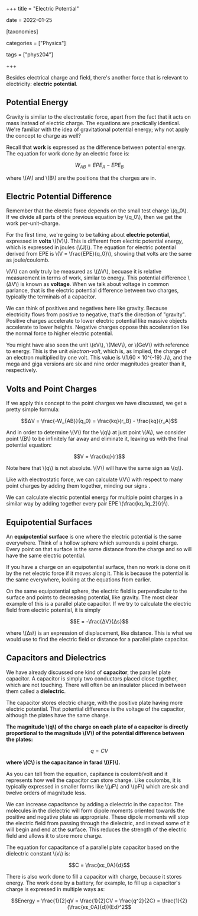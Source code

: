 +++
title = "Electric Potential"

date = 2022-01-25



[taxonomies]

categories = ["Physics"]

tags = ["phys204"]

+++

Besides electrical charge and field, there's another force that is relevant to electricity: **electric potential**.

<!-- more -->

## Potential Energy

Gravity is similar to the electrostatic force, apart from the fact that it acts on mass instead of electric charge. The equations are practically identical. We're familiar with the idea of gravitational potential energy; why not apply the concept to charge as well?

Recall that **work** is expressed as the difference between potential energy. The equation for work done *by* an electric force is:

$$W_{AB} = EPE_A - EPE_B$$

where \\(A\\) and \\(B\\) are the positions that the charges are in.

## Electric Potential Difference

Remember that the electric force depends on the small test charge \\(q_0\\). If we divide all parts of the previous equation by \\(q_0\\), then we get the work per-unit-charge.

For the first time, we're going to be talking about **electric potential**, expressed in **volts** \\((V)\\). This is different from electric potential energy, which is expressed in joules (\\(J)\\). The equation for electric potential derived from EPE is \\(V = \frac{EPE}{q_0}\\), showing that volts are the same as joule/coulomb.

\\(V\\) can only truly be measured as \\(ΔV\\), becuase it is relative measurement in terms of work, similar to energy. This potential difference \\(ΔV\\) is known as **voltage**. When we talk about voltage in common parlance, that is the electric potential difference between two charges, typically the terminals of a capacitor.

We can think of positives and negatives here like gravity. Because electricity flows from positive to negative, that's the direction of "gravity". Positive charges accelerate to lower electric potential like massive objects accelerate to lower heights. Negative charges oppose this acceleration like the normal force to higher electric potential.

You might have also seen the unit \\(eV\\), \\(MeV\\), or \\(GeV\\) with reference to energy. This is the unit *electron-volt*, which is, as implied, the charge of an electron multiplied by one volt. This value is \\(1.60 × 10^{-19} J\\), and the mega and giga versions are six and nine order magnitudes greater than it, respectively.

## Volts and Point Charges

If we apply this concept to the point charges we have discussed, we get a pretty simple formula:

$$ΔV = \frac{-W_{AB}}{q_0} = \frac{kq}{r_B} - \frac{kq}{r_A}$$

And in order to determine \\(V\\) for the \\(q\\) at just point \\(A\\), we consider point \\(B\\) to be infinitely far away and eliminate it, leaving us with the final potential equation:

$$V = \frac{kq}{r}$$

Note here that \\(q\\) is not absolute. \\(V\\) will have the same sign as \\(q\\).

Like with electrostatic force, we can calculate \\(V\\) with respect to many point charges by adding them together, minding our signs .

We can calculate electric potential energy for multiple point charges in a similar way by adding together every pair EPE \\(\frac{kq_1q_2}{r}\\).

## Equipotential Surfaces

An **equipotential surface** is one where the electric potential is the same everywhere. Think of a hollow sphere which surrounds a point charge. Every point on that surface is the same distance from the charge and so will have the same electric potential.

If you have a charge on an equipotential surface, then no work is done on it by the net electric force if it moves along it. This is because the potential is the same everywhere, looking at the equations from earlier.

On the same equipotential sphere, the electric field is perpendicular to the surface and points to decreasing potential, like gravity. The most clear example of this is a parallel plate capacitor. If we try to calculate the electric field from electric potential, it is simply

$$E = -\frac{ΔV}{Δs}$$

where \\(Δs\\) is an expression of displacement, like distance. This is what we would use to find the electric field or distance for a parallel plate capacitor.

## Capacitors and Dielectrics

We have already discussed one kind of **capacitor**, the parallel plate capacitor. A capacitor is simply two conductors placed close together, which are not touching. There will often be an insulator placed in between them called a **dielectric**.

The capacitor stores electric charge, with the positive plate having more electric potential. That potential difference is the voltage of the capacitor, although the plates have the same charge.

**The magnitude \\(q\\) of the charge on each plate of a capacitor is directly proportional to the magnitude \\(V\\) of the potential difference between the plates:**

$$q = CV$$

**where \\(C\\) is the capacitance in farad \\((F)\\).**

As you can tell from the equation, capitance is coulomb/volt and it represents how well the capacitor can store charge. Like coulombs, it is typically expressed in smaller forms like \\(μF\\) and \\(pF\\) which are six and twelve orders of magnitude less.

We can increase capacitance by adding a dielectric in the capacitor. The molecules in the dielectric will form dipole moments oriented towards the positive and negative plate as appropriate. These dipole moments will stop the electric field from passing through the dielectric, and instead some of it will begin and end at the surface. This reduces the strength of the electric field and allows it to store more charge.

The equation for capacitance of a parallel plate capacitor based on the dielectric constant \\(κ\\) is:

$$C = \frac{κε_0A}{d}$$

There is also work done to fill a capacitor with charge, because it stores energy. The work done by a battery, for example, to fill up a capacitor's charge is expressed in multiple ways as:

$$Energy = \frac{1}{2}qV = \frac{1}{2}CV = \frac{q^2}{2C} = \frac{1}{2}(\frac{κε_0A}{d})(Ed)^2$$
